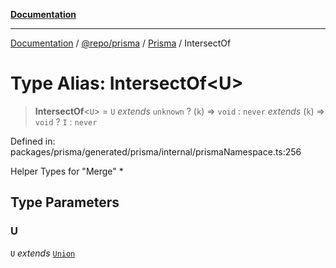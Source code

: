 [**Documentation**](../../../../../README.md)

***

[Documentation](../../../../../README.md) / [@repo/prisma](../../../README.md) / [Prisma](../README.md) / IntersectOf

# Type Alias: IntersectOf\<U\>

> **IntersectOf**\<`U`\> = `U` *extends* `unknown` ? (`k`) => `void` : `never` *extends* (`k`) => `void` ? `I` : `never`

Defined in: packages/prisma/generated/prisma/internal/prismaNamespace.ts:256

Helper Types for "Merge" *

## Type Parameters

### U

`U` *extends* [`Union`](Union.md)
